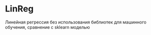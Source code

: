 # LinReg
Линейная регрессия без использования библиотек для машинного обучения, сравнение с sklearn моделью
